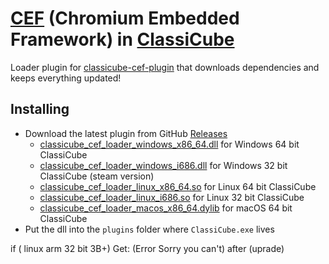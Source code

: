 # [CEF](https://bitbucket.org/chromiumembedded/cef) (Chromium Embedded Framework) in [ClassiCube](https://www.classicube.net/)

Loader plugin for [classicube-cef-plugin](https://github.com/SpiralP/classicube-cef-plugin) that downloads dependencies and keeps everything updated!

## Installing

- Download the latest plugin from GitHub [Releases](https://github.com/SpiralP/classicube-cef-loader-plugin/releases/latest)
  - [classicube_cef_loader_windows_x86_64.dll](https://github.com/SpiralP/classicube-cef-loader-plugin/releases/latest/download/classicube_cef_loader_windows_x86_64.dll) for Windows 64 bit ClassiCube
  - [classicube_cef_loader_windows_i686.dll](https://github.com/SpiralP/classicube-cef-loader-plugin/releases/latest/download/classicube_cef_loader_windows_i686.dll) for Windows 32 bit ClassiCube (steam version)
  - [classicube_cef_loader_linux_x86_64.so](https://github.com/SpiralP/classicube-cef-loader-plugin/releases/latest/download/classicube_cef_loader_linux_x86_64.so) for Linux 64 bit ClassiCube
  - [classicube_cef_loader_linux_i686.so](https://github.com/SpiralP/classicube-cef-loader-plugin/releases/latest/download/classicube_cef_loader_linux_i686.so) for Linux 32 bit ClassiCube
  - [classicube_cef_loader_macos_x86_64.dylib](https://github.com/SpiralP/classicube-cef-loader-plugin/releases/latest/download/classicube_cef_loader_macos_x86_64.dylib) for macOS 64 bit ClassiCube
- Put the dll into the `plugins` folder where `ClassiCube.exe` lives

if ( linux arm 32 bit 3B+) 
Get: (Error Sorry you can't)
after (uprade)
